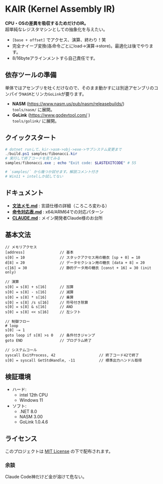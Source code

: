 # KAIR (Kernel Assembly IR)
**CPU・OSの差異を吸収するためだけのIR。**  
超単純なレジスタマシンとしての抽象化を与えたい。
- `[base + offset]` でアクセス、演算、終わり！笑
- 完全ナイーブ変換(各命令ごとにload→演算→store)。最適化は後でやります。
- 8/16byteアラインメントすら自己責任です。

## 依存ツールの準備
単体ではアセンブリを吐くだけなので、そのまま動かすには別途アセンブリのコンパイラ`NASM`とリンカ`GoLink`が要ります。
- **NASM** (<https://www.nasm.us/pub/nasm/releasebuilds/>)  
  `tools/nasm/` に展開。
-  **GoLink** (<https://www.godevtool.com/> )  
  `tools/golink/` に展開。

## クイックスタート
```powershell
# dotnet runして、kir->asm->obj->exe->サブシステム変更まで
./build.ps1 samples/fibonacci.kir
# 実行して終了コードを見てみる
samples/fibonacci.exe ; echo "Exit code: $LASTEXITCODE" # 55

# `samples/` から幾つか試せます。解説コメント付き
# Win11 + intelしか試してない
```

## ドキュメント
- **[文法メモ.md](文法メモ.md)** : 言語仕様の詳細（ころころ変わる）
- **[命令対応表.md](命令対応表.md)** : x64/ARM64での対応パターン
- **[CLAUDE.md](CLAUDE.md)** : メイン開発者Claude様のお台所

## 基本文法
```kir
// メモリアクセス
[address]                // 基本
s[0] = 10                // スタックアクセス用の糖衣 [sp + 0] = 10
d[8] = 20                // データセクション用の糖衣 [data + 8] = 20
c[16] = 30               // 静的データ用の糖衣 [const + 16] = 30 (init only)

// 演算
s[0] = s[8] + s[16]      // 加算
s[0] = s[8] - s[16]      // 減算
s[0] = s[8] * s[16]      // 乗算
s[0] = s[8] /s s[16]     // 符号付き除算
s[0] = s[8] & s[16]      // AND
s[0] = s[8] << s[16]     // 左シフト

// 制御フロー
# loop
s[0] -= 1
goto loop if s[0] >s 0   // 条件付きジャンプ
goto END                 // プログラム終了

// システムコール
syscall ExitProcess, 42                    // 終了コード42で終了
s[0] = syscall GetStdHandle, -11           // 標準出力ハンドル取得
```

## 検証環境

- ハード:
  - intel 12th CPU
  - Windows 11
- ソフト:
  - .NET 8.0
  - NASM 3.00
  - GoLink 1.0.4.6

## ライセンス

このプロジェクトは [MIT License](LICENSE) の下で配布されます。

### 余談
Claude Code神だけど金が溶けて危ない。